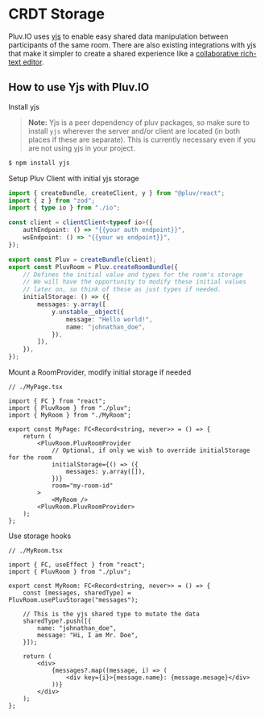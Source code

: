 # CRDT Storage

Pluv.IO uses [yjs](https://yjs.dev/) to enable easy shared data manipulation between participants of the same room. There are also existing integrations with yjs that make it simpler to create a shared experience like a [collaborative rich-text editor](https://docs.yjs.dev/ecosystem/editor-bindings).

## How to use Yjs with Pluv.IO

Install yjs

> **Note:**
> Yjs is a peer dependency of pluv packages, so make sure to install `yjs` wherever the server and/or client are located (in both places if these are separate). This is currently necessary even if you are not using yjs in your project.

```bash
$ npm install yjs
```

Setup Pluv Client with initial yjs storage

```ts
import { createBundle, createClient, y } from "@pluv/react";
import { z } from "zod";
import { type io } from "./io";

const client = clientClient<typeof io>({
    authEndpoint: () => "{{your auth endpoint}}",
    wsEndpoint: () => "{{your ws endpoint}}",
});

export const Pluv = createBundle(client);
export const PluvRoom = Pluv.createRoomBundle({
    // Defines the initial value and types for the room's storage
    // We will have the opportunity to modify these initial values
    // later on, so think of these as just types if needed.
    initialStorage: () => ({
        messages: y.array([
            y.unstable__object({
                message: "Hello world!",
                name: "johnathan_doe",
            }),
        ]),
    }),
});
```

Mount a RoomProvider, modify initial storage if needed

```tsx
// ./MyPage.tsx

import { FC } from "react";
import { PluvRoom } from "./pluv";
import { MyRoom } from "./MyRoom";

export const MyPage: FC<Record<string, never>> = () => {
    return (
        <PluvRoom.PluvRoomProvider
            // Optional, if only we wish to override initialStorage for the room
            initialStorage={() => ({
                messages: y.array([]),
            })}
            room="my-room-id"
        >
            <MyRoom />
        <PluvRoom.PluvRoomProvider>
    );
};
```

Use storage hooks

```tsx
// ./MyRoom.tsx

import { FC, useEffect } from "react";
import { PluvRoom } from "./pluv";

export const MyRoom: FC<Record<string, never>> = () => {
    const [messages, sharedType] = PluvRoom.usePluvStorage("messages");

    // This is the yjs shared type to mutate the data
    sharedType?.push([{
        name: "johnathan_doe",
        message: "Hi, I am Mr. Doe",
    }]);

    return (
        <div>
            {messages?.map((message, i) => (
                <div key={i}>{message.name}: {message.mesage}</div>
            ))}
        </div>
    );
};
```